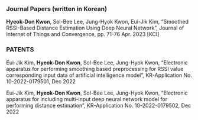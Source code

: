 ### Journal Papers (written in Korean) <br>
__Hyeok-Don Kwon__, Sol-Bee Lee, Jung-Hyok Kwon, Eui-Jik Kim, “Smoothed RSSI-Based Distance Estimation Using Deep Neural Network”, Journal of Internet of Things and Convergence, pp. 71-76 Apr. 2023 [KCI] <br>

### PATENTS 
Eui-Jik Kim, __Hyeok-Don Kwon__, Sol-Bee Lee, Jung-Hyok Kwon, “Electronic apparatus for performing smoothing based preprocessing for RSSI value corresponding input data of artificial intelligence model”, KR-Application No. 10-2022-0179501, Dec 2022

Eui-Jik Kim, __Hyeok-Don Kwon__, Sol-Bee Lee, Jung-Hyok Kwon, “Electronic apparatus for including multi-input deep neural network model for performing distance estimation”, KR-Application No. 10-2022-0179502, Dec 2022
